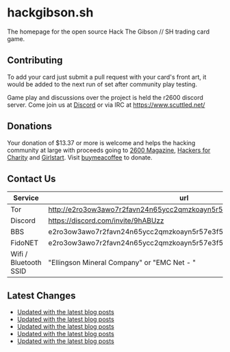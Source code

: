 # hackgibson.sh
The homepage for the open source Hack The Gibson // SH trading card game.


## Contributing

To add your card just submit a pull request with your card's front art, it would be added to the next run of set after community play testing.

Game play and discussions over the project is held the r2600 discord server. Come join us at [Discord](https://discord.com/invite/9hABUzz) or via IRC at https://www.scuttled.net/


## Donations

Your donation of $13.37 or more is welcome and helps the hacking community at large with proceeds going to [2600 Magazine](https://2600.com/), [Hackers for Charity](https://hackersforcharity.org) and [Girlstart](https://girlstart.org).  Visit [buymeacoffee](https://www.buymeacoffee.com/hackgibson.sh) to donate.


## Contact Us

Service | url
-|-
Tor | http://e2ro3ow3awo7r2favn24n65ycc2qmzkoayn5r57e3f56nvjwdcgg32ad.onion
Discord | https://discord.com/invite/9hABUzz
BBS | e2ro3ow3awo7r2favn24n65ycc2qmzkoayn5r57e3f56nvjwdcgg32ad.onion:23
FidoNET | e2ro3ow3awo7r2favn24n65ycc2qmzkoayn5r57e3f56nvjwdcgg32ad.onion:24554
Wifi / Bluetooth SSID | "Ellingson Mineral Company" or "EMC Net - <fidonet address>"

## Latest Changes
<!-- BLOG-POST-LIST:START -->
- [Updated with the latest blog posts](https://github.com/DFW2600/hackgibson.sh/commit/a5f86e6b8490e62b084589b6a175d6587bcc9c66)
- [Updated with the latest blog posts](https://github.com/DFW2600/hackgibson.sh/commit/9c0e6a897cbf155b7c6fd3388e2e516754a831ed)
- [Updated with the latest blog posts](https://github.com/DFW2600/hackgibson.sh/commit/23e68d06cee8e63f2965b58493f1ad5684ab016e)
- [Updated with the latest blog posts](https://github.com/DFW2600/hackgibson.sh/commit/72dd814f6a773813bfdb11301055412109a9b6f1)
- [Updated with the latest blog posts](https://github.com/DFW2600/hackgibson.sh/commit/3c67e0784d27f9abc277139498eda4a43cfc6bec)
<!-- BLOG-POST-LIST:END -->

